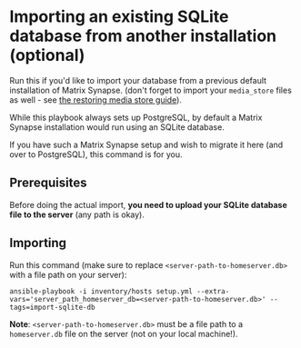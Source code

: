 # Importing an existing SQLite database from another installation (optional)

Run this if you'd like to import your database from a previous default installation of Matrix Synapse.
(don't forget to import your `media_store` files as well - see [the restoring media store guide](restoring-media-store.md)).

While this playbook always sets up PostgreSQL, by default a Matrix Synapse installation would run
using an SQLite database.

If you have such a Matrix Synapse setup and wish to migrate it here (and over to PostgreSQL), this command is for you.


## Prerequisites

Before doing the actual import, **you need to upload your SQLite database file to the server** (any path is okay).


## Importing

Run this command (make sure to replace `<server-path-to-homeserver.db>` with a file path on your server):

	ansible-playbook -i inventory/hosts setup.yml --extra-vars='server_path_homeserver_db=<server-path-to-homeserver.db>' --tags=import-sqlite-db

**Note**: `<server-path-to-homeserver.db>` must be a file path to a `homeserver.db` file on the server (not on your local machine!).